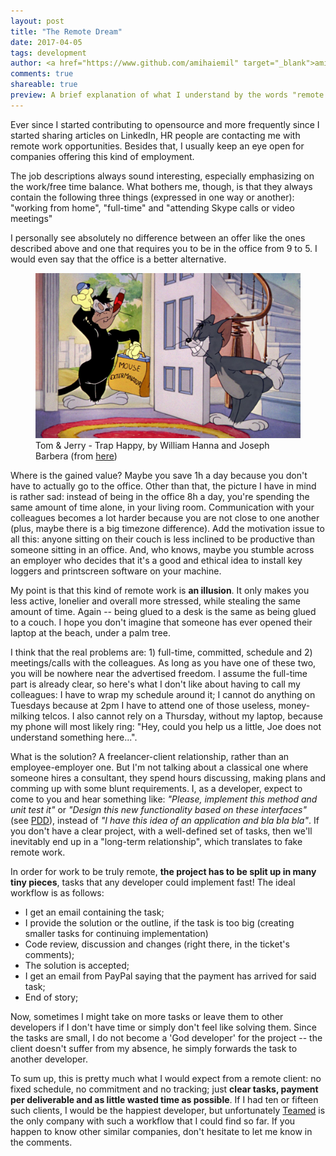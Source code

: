 ```yaml
---
layout: post
title: "The Remote Dream"
date: 2017-04-05
tags: development
author: <a href="https://www.github.com/amihaiemil" target="_blank">amihaiemil</a>
comments: true
shareable: true
preview: A brief explanation of what I understand by the words "remote work"
---
```


Ever since I started contributing to opensource and more frequently since I started
sharing articles on LinkedIn, HR people are contacting me with remote work
opportunities. Besides that, I usually keep an eye open for companies offering this kind
of employment.

The job descriptions always sound interesting, especially emphasizing
on the work/free time balance. What bothers me, though, is that they always contain the following three things (expressed in one way or another):
"working from home", "full-time" and "attending Skype calls or video meetings"

I personally see absolutely no difference between an offer like the ones described above
and one that requires you to be in the office from 9 to 5. I would even
say that the office is a better alternative.

<figure class="articleimg">
 <img src="/images/trap_happy.PNG" alt="Trap Happy">
 <figcaption>
 Tom & Jerry - Trap Happy, by  William Hanna and Joseph Barbera
 (from <a target="_blank" href="http://tomandjerrycaps.blogspot.co.at/2012/07/trap-happy.html">here</a>)
 </figcaption>
</figure>

Where is the gained value? Maybe you save 1h a day because you don't have to actually go
to the office. Other than that, the picture I have in mind is rather sad: instead of being in the office 8h a day,
you're spending the same amount of time alone, in your living room. Communication with your
colleagues becomes a lot harder because you are not close to one another (plus, maybe there is a big timezone difference).
Add the motivation issue to all this: anyone sitting on their couch is less inclined to be productive
than someone sitting in an office. And, who knows, maybe you stumble across an employer who decides
that it's a good and ethical idea to install key loggers and printscreen software on your machine.

My point is that this kind of remote work is **an illusion**. It only makes you
less active, lonelier and overall more stressed, while stealing the same amount of time.
Again -- being glued to a desk is the same as being glued to a couch. I hope you don't imagine
that someone has ever opened their laptop at the beach, under a palm tree.

I think that the real problems are: 1) full-time, committed, schedule and 2) meetings/calls with the colleagues.
As long as you have one of these two, you will be nowhere near the advertised freedom. I assume the full-time part is already clear, so
here's what I don't like about having to call my colleagues: I have to wrap my schedule around it; I cannot do anything on
Tuesdays because at 2pm I have to attend one of those useless, money-milking telcos. I also cannot rely on a Thursday, without my laptop, because my phone will most likely ring: "Hey, could you help us a little, Joe does not understand something here...".

What is the solution? A freelancer-client relationship, rather than an employee-employer one.
But I'm not talking about a classical one where someone hires a consultant, they spend hours
discussing, making plans and comming up with some blunt requirements. I, as a developer, expect
to come to you and hear something like: *"Please, implement this method and unit test it"* or *"Design this new functionality based on these interfaces"* (see <a href="http://www.yegor256.com/2009/03/04/pdd.html" target="_blank">PDD</a>), instead of
*"I have this idea of an application and bla bla bla"*. If you don't have a clear project, with a well-defined
set of tasks, then we'll inevitably end up in a "long-term relationship", which translates to fake remote work.

In order for work to be truly remote, **the project has to be split up in many tiny pieces**,
tasks that any developer could implement fast! The ideal workflow is as follows:

   * I get an email containing the task;
   * I provide the solution or the outline, if the task is too big (creating smaller tasks for continuing implementation)
   * Code review, discussion and changes (right there, in the ticket's comments);
   * The solution is accepted;
   * I get an email from PayPal saying that the payment has arrived for said task;
   * End of story;

Now, sometimes I might take on more tasks or leave them to other developers if I don't have time or simply don't feel like solving them.
Since the tasks are small, I do not become a 'God developer' for the project -- the client doesn't suffer from my absence,
he simply forwards the task to another developer.

To sum up, this is pretty much what I would expect from a remote client: no fixed schedule,
no commitment and no tracking; just **clear tasks, payment per deliverable and as little wasted time as possible**.
If I had ten or fifteen such clients, I would be the happiest developer, but unfortunately <a href="http://www.teamed.io" target="_blank">Teamed</a> is the only
company with such a workflow that I could find so far. If you happen to know other similar
companies, don't hesitate to let me know in the comments.
